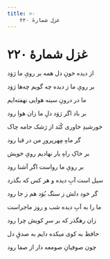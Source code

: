 ```yaml
---
title: >-
    غزل شمارهٔ ۲۲۰
---
```

# غزل شمارهٔ ۲۲۰

<div class="b" id="bn1"><div class="m1"><p>از دیده خونِ دل همه بر رویِ ما رَوَد</p></div>
<div class="m2"><p>بر رویِ ما ز دیده چه گویم چه‌ها رَوَد</p></div></div>
<div class="b" id="bn2"><div class="m1"><p>ما در درونِ سینه هوایی نهفته‌ایم</p></div>
<div class="m2"><p>بر باد اگر رَوَد دلِ ما زان هوا رود</p></div></div>
<div class="b" id="bn3"><div class="m1"><p>خورشیدِ خاوری کُنَد از رَشک جامه چاک</p></div>
<div class="m2"><p>گر ماهِ مِهرپرورِ من در قبا رود</p></div></div>
<div class="b" id="bn4"><div class="m1"><p>بر خاکِ راهِ یار نهادیم رویِ خویش</p></div>
<div class="m2"><p>بر رویِ ما رواست اگر آشنا رود</p></div></div>
<div class="b" id="bn5"><div class="m1"><p>سیل است آبِ دیده و هر کس که بگذرد</p></div>
<div class="m2"><p>گر خود دلش ز سنگ بُوَد هم ز جا رود</p></div></div>
<div class="b" id="bn6"><div class="m1"><p>ما را به آبِ دیده شب و روز ماجراست</p></div>
<div class="m2"><p>زان رهگذر که بر سرِ کویش چرا رود</p></div></div>
<div class="b" id="bn7"><div class="m1"><p>حافظ به کوی میکده دایم به صدقِ دل</p></div>
<div class="m2"><p>چون صوفیانِ صومعه دار از صفا رود</p></div></div>